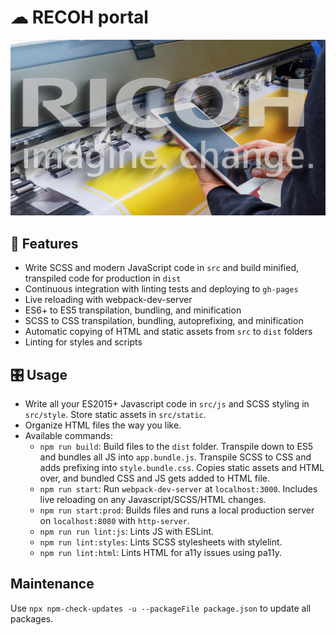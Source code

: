 # ☁︎ RECOH portal

![Alt text](src/assets/readme-cover.jpg?raw=true "Cover")

## 🌟 Features

- Write SCSS and modern JavaScript code in `src` and build minified, transpiled code for production in `dist`
- Continuous integration with linting tests and deploying to `gh-pages`
- Live reloading with webpack-dev-server
- ES6+ to ES5 transpilation, bundling, and minification
- SCSS to CSS transpilation, bundling, autoprefixing, and minification
- Automatic copying of HTML and static assets from `src` to `dist` folders
- Linting for styles and scripts

## 🎛 Usage

- Write all your ES2015+ Javascript code in `src/js` and SCSS styling in `src/style`. Store static assets in `src/static`.
- Organize HTML files the way you like.
- Available commands:
    - `npm run build`: Build files to the `dist` folder. Transpile down to ES5 and bundles all JS into `app.bundle.js`. Transpile SCSS to CSS and adds prefixing into `style.bundle.css`. Copies static assets and HTML over, and bundled CSS and JS gets added to HTML file.
    - `npm run start`: Run `webpack-dev-server` at `localhost:3000`. Includes live reloading on any Javascript/SCSS/HTML changes.
    - `npm run start:prod`: Builds files and runs a local production server on `localhost:8080` with `http-server`.
    - `npm run run lint:js`: Lints JS with ESLint.
    - `npm run lint:styles`: Lints SCSS stylesheets with stylelint.
    - `npm run lint:html`: Lints HTML for a11y issues using pa11y.

## Maintenance
Use `npx npm-check-updates -u --packageFile package.json` to update all packages.
